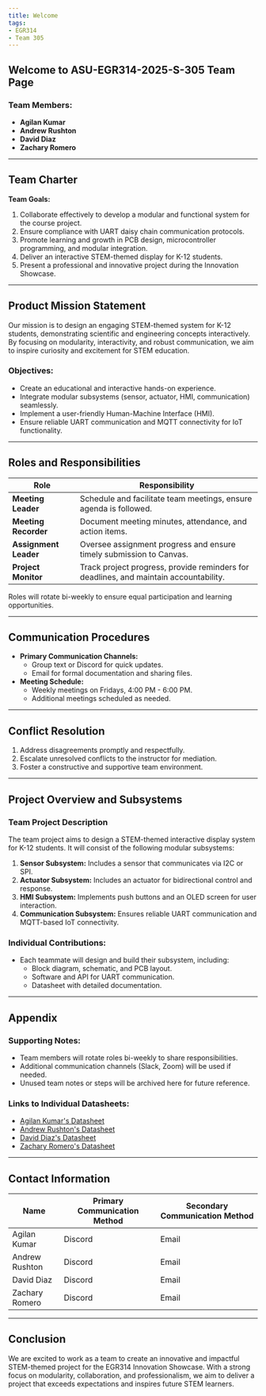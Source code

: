 ```yaml
---
title: Welcome
tags:
- EGR314
- Team 305
---
```


## Welcome to ASU-EGR314-2025-S-305 Team Page

### Team Members:
- **Agilan Kumar**
- **Andrew Rushton**
- **David Diaz**
- **Zachary Romero**

---

## Team Charter

**Team Goals:**
1. Collaborate effectively to develop a modular and functional system for the course project.
2. Ensure compliance with UART daisy chain communication protocols.
3. Promote learning and growth in PCB design, microcontroller programming, and modular integration.
4. Deliver an interactive STEM-themed display for K-12 students.
5. Present a professional and innovative project during the Innovation Showcase.

---

## Product Mission Statement

Our mission is to design an engaging STEM-themed system for K-12 students, demonstrating scientific and engineering concepts interactively. By focusing on modularity, interactivity, and robust communication, we aim to inspire curiosity and excitement for STEM education.

### Objectives:
- Create an educational and interactive hands-on experience.
- Integrate modular subsystems (sensor, actuator, HMI, communication) seamlessly.
- Implement a user-friendly Human-Machine Interface (HMI).
- Ensure reliable UART communication and MQTT connectivity for IoT functionality.

---

## Roles and Responsibilities

| Role                  | Responsibility                                                                          |
|-----------------------|------------------------------------------------------------------------------------------|
| **Meeting Leader**    | Schedule and facilitate team meetings, ensure agenda is followed.                       |
| **Meeting Recorder**  | Document meeting minutes, attendance, and action items.                                 |
| **Assignment Leader** | Oversee assignment progress and ensure timely submission to Canvas.                     |
| **Project Monitor**   | Track project progress, provide reminders for deadlines, and maintain accountability.    |

Roles will rotate bi-weekly to ensure equal participation and learning opportunities.

---

## Communication Procedures

- **Primary Communication Channels:**
  - Group text or Discord for quick updates.
  - Email for formal documentation and sharing files.
- **Meeting Schedule:**
  - Weekly meetings on Fridays, 4:00 PM - 6:00 PM.
  - Additional meetings scheduled as needed.

---

## Conflict Resolution

1. Address disagreements promptly and respectfully.
2. Escalate unresolved conflicts to the instructor for mediation.
3. Foster a constructive and supportive team environment.

---

## Project Overview and Subsystems

### Team Project Description
The team project aims to design a STEM-themed interactive display system for K-12 students. It will consist of the following modular subsystems:
1. **Sensor Subsystem:** Includes a sensor that communicates via I2C or SPI.
2. **Actuator Subsystem:** Includes an actuator for bidirectional control and response.
3. **HMI Subsystem:** Implements push buttons and an OLED screen for user interaction.
4. **Communication Subsystem:** Ensures reliable UART communication and MQTT-based IoT connectivity.

### Individual Contributions:
- Each teammate will design and build their subsystem, including:
  - Block diagram, schematic, and PCB layout.
  - Software and API for UART communication.
  - Datasheet with detailed documentation.

---

## Appendix

### Supporting Notes:
- Team members will rotate roles bi-weekly to share responsibilities.
- Additional communication channels (Slack, Zoom) will be used if needed.
- Unused team notes or steps will be archived here for future reference.

### Links to Individual Datasheets:
- [Agilan Kumar's Datasheet](#)
- [Andrew Rushton's Datasheet](#)
- [David Diaz's Datasheet](#)
- [Zachary Romero's Datasheet](#)

---

## Contact Information

| Name          | Primary Communication Method | Secondary Communication Method |
|---------------|-------------------------------|--------------------------------|
| Agilan Kumar  | Discord                       | Email                         |
| Andrew Rushton| Discord                       | Email                         |
| David Diaz    | Discord                       | Email                         |
| Zachary Romero| Discord                       | Email                         |

---

## Conclusion

We are excited to work as a team to create an innovative and impactful STEM-themed project for the EGR314 Innovation Showcase. With a strong focus on modularity, collaboration, and professionalism, we aim to deliver a project that exceeds expectations and inspires future STEM learners.